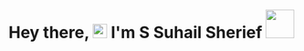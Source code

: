 <h1 align="center">Hey there, <img src="https://media.giphy.com/media/hvRJCLFzcasrR4ia7z/giphy.gif" width="25px"> I'm S Suhail Sherief <img src="https://media.giphy.com/media/mGcNjsfWAjY5AEZNw6/giphy.gif" width="50"></h1>
